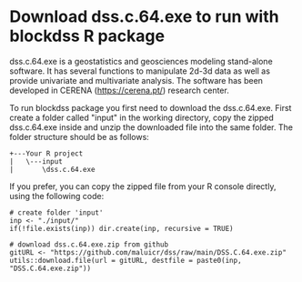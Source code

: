 
# Download dss.c.64.exe to run with blockdss R package

dss.c.64.exe is a geostatistics and geosciences modeling stand-alone software. It has several functions to manipulate 2d-3d data as well as provide univariate and multivariate analysis. The software has been developed in CERENA (https://cerena.pt/) research center. 

To run blockdss package you first need to download the dss.c.64.exe. First create a folder called "input" in the working directory, copy the zipped dss.c.64.exe inside and unzip the downloaded file into the same folder. The folder structure should be as follows:

```
+---Your R project
|   \---input
|       \dss.c.64.exe
```

If you prefer, you can copy the zipped file from your R console directly, using the following code:

```
# create folder 'input'
inp <- "./input/"
if(!file.exists(inp)) dir.create(inp, recursive = TRUE)

# download dss.c.64.exe.zip from github
gitURL <- "https://github.com/maluicr/dss/raw/main/DSS.C.64.exe.zip"
utils::download.file(url = gitURL, destfile = paste0(inp, "DSS.C.64.exe.zip"))
```
